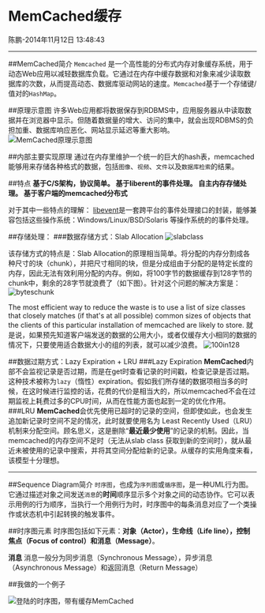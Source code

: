 # MemCached缓存
陈鹏-2014年11月12日 13:48:43
***
##MemCached简介
`Memcached` 是一个高性能的分布式内存对象缓存系统，用于动态Web应用以减轻数据库负载。它通过在内存中缓存数据和对象来减少读取数据库的次数，从而提高动态、数据库驱动网站的速度。`Memcached`基于一个存储键/值对的`HashMap`。

##原理示意图
许多Web应用都将数据保存到RDBMS中，应用服务器从中读取数据并在浏览器中显示。但随着数据量的增大、访问的集中，就会出现RDBMS的负担加重、数据库响应恶化、网站显示延迟等重大影响。
![MemCached原理示意图][1]

##内部主要实现原理
通过在内存里维护一个统一的巨大的hash表，memcached能够用来存储各种格式的数据，包括`图像`、`视频`、`文件`以及`数据库检索`的结果。

##特点
**基于C/S架构，协议简单。
基于liberent的事件处理。
自主内存存储处理。
基于客户端的memcached分布式**

对于其中一些特点的理解：
[libevent][2]是一套跨平台的事件处理接口的封装，能够兼容包括这些操作系统：Windows/Linux/BSD/Solaris 等操作系统的的事件处理。

##存储处理：
###数据存储方式：Slab Allocation
![slabclass][3]

该存储方式的特点是：Slab Allocation的原理相当简单。将分配的内存分割成各种尺寸的块（chunk），并把尺寸相同的块，但是分成组由于分配的是特定长度的内存，因此无法有效利用分配的内存。例如，将100字节的数据缓存到128字节的chunk中，剩余的28字节就浪费了（如下图）。针对这个问题的解决方案是：
![byteschunk][4]

The most efficient way to reduce the waste is to use a list of size classes that closely matches (if that's at all possible) common sizes of objects that the clients of this particular installation of memcached are likely to store.
就是说，如果预先知道客户端发送的数据的公用大小，或者仅缓存大小相同的数据的情况下，只要使用适合数据大小的组的列表，就可以减少浪费。
![100in128][5]

##数据过期方式：Lazy Expiration + LRU
###Lazy Expiration
**MemCached**内部不会监视记录是否过期，而是在get时查看记录的时间戳，检查记录是否过期。这种技术被称为`lazy`（惰性）expiration。假如我们所存储的数据项相当多的时候，在这时候进行监控的话，花费的代价是相当大的，所以memcached不会在过期监视上耗费过多的CPU时间，从而在性能方面也起到一定的优化作用。
###LRU
**MemCached**会优先使用已超时的记录的空间，但即使如此，也会发生追加新记录时空间不足的情况，此时就要使用名为 Least Recently Used（LRU）机制来分配空间。顾名思义，这是删除“**最近最少使用**”的记录的机制。因此，当memcached的内存空间不足时（无法从slab class 获取到新的空间时），就从最近未被使用的记录中搜索，并将其空间分配给新的记录。从缓存的实用角度来看，该模型十分理想。

---
##Sequence Diagram简介
`时序图`，也成为`序列图`或`循序图`，是一种UML行为图。它通过描述对象之间发送`消息`的**时间**顺序显示多个对象之间的动态协作。它可以表示用例的行为顺序，当执行一个用例行为时，时序图中的每条消息对应了一个类操作或状态机中引起转换的触发事件。

##时序图元素
时序图包括如下元素：**对象（Actor），生命线（Life line），控制焦点（Focus of control）和消息（Message）**。

**消息**
消息一般分为同步消息（Synchronous Message），异步消息（Asynchronous Message）和返回消息（Return Message）

##我做的一个例子

![登陆的时序图，带有缓存MemCached][6]


  [1]: http://cshijiel.github.io/roc/images/MemCached%E5%8E%9F%E7%90%86%E7%A4%BA%E6%84%8F%E5%9B%BE.jpg
  [2]: http://baike.baidu.com/view/1590523.htm
  [3]: http://cshijiel.github.io/roc/images/slabclass.jpg
  [4]: http://cshijiel.github.io/roc/images/byteschunk.jpg
  [5]: http://cshijiel.github.io/roc/images/100in128.jpg
  [6]: http://cshijiel.github.io/roc/images/login-Sequence.png